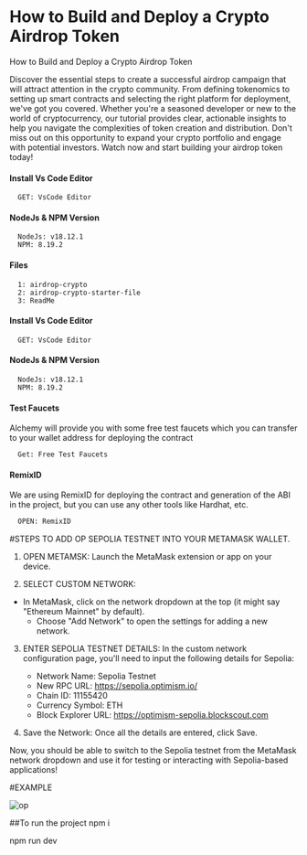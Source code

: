 # How to Build and Deploy a Crypto Airdrop Token

How to Build and Deploy a Crypto Airdrop Token

Discover the essential steps to create a successful airdrop campaign that will attract attention in the crypto community. From defining tokenomics to setting up smart contracts and selecting the right platform for deployment, we've got you covered. Whether you're a seasoned developer or new to the world of cryptocurrency, our tutorial provides clear, actionable insights to help you navigate the complexities of token creation and distribution. Don't miss out on this opportunity to expand your crypto portfolio and engage with potential investors. Watch now and start building your airdrop token today!


#### Install Vs Code Editor

```https://code.visualstudio.com/download
  GET: VsCode Editor
```

#### NodeJs & NPM Version

```https://nodejs.org/en/download
  NodeJs: v18.12.1
  NPM: 8.19.2
```


#### Files

```#
  1: airdrop-crypto
  2: airdrop-crypto-starter-file
  3: ReadMe
```

#### Install Vs Code Editor

```https://code.visualstudio.com/download
  GET: VsCode Editor
```

#### NodeJs & NPM Version

```https://nodejs.org/en/download
  NodeJs: v18.12.1
  NPM: 8.19.2
```

#### Test Faucets

Alchemy will provide you with some free test faucets which you can transfer to your wallet address for deploying the contract

```https://www.alchemy.com/faucets
  Get: Free Test Faucets
```

#### RemixID

We are using RemixID for deploying the contract and generation of the ABI in the project, but you can use any other tools like Hardhat, etc.

```https://remix-project.org
  OPEN: RemixID
```

#STEPS TO ADD OP SEPOLIA TESTNET INTO YOUR METAMASK WALLET.


1. OPEN METAMSK: Launch the MetaMask extension or app on your device.

2. SELECT CUSTOM NETWORK:
- In MetaMask, click on the network dropdown at the top (it might say "Ethereum Mainnet" by default).
   - Choose "Add Network" to open the settings for adding a new network.

3. ENTER SEPOLIA TESTNET DETAILS:
   In the custom network configuration page, you'll need to input the following details for Sepolia:

   - Network Name: Sepolia Testnet
   - New RPC URL: https://sepolia.optimism.io/
   - Chain ID: 11155420
   - Currency Symbol: ETH
   - Block Explorer URL: https://optimism-sepolia.blockscout.com


4. Save the Network: Once all the details are entered, click Save.

Now, you should be able to switch to the Sepolia testnet from the MetaMask network dropdown and use it for testing or interacting with Sepolia-based applications!

#EXAMPLE
 
![op](https://github.com/user-attachments/assets/1b65d286-595b-4fe6-8601-f696a9d50f67)


##To run the project
npm i

npm run dev
